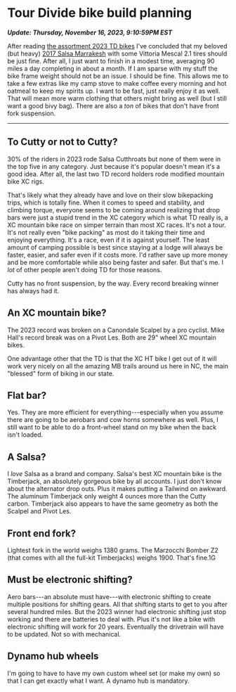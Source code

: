 # Tour Divide bike build planning

***Update: Thursday, November 16, 2023, 9:10:59PM EST***

After reading [the assortment 2023 TD bikes](https://bikepacking.com/bikes/2023-tour-divide-rigs-part-1/) I've concluded that my beloved (but heavy) [2017 Salsa Marrakesh](https://www.salsacycles.com/bikes/2017_marrakesh_dropbar_deore_orange) with some Vittoria Mescal 2.1 tires should be just fine. After all, I just want to finish in a modest time, averaging 90 miles a day completing in about a month. If I am sparse with my stuff the bike frame weight should not be an issue. I should be fine. This allows me to take a few extras like my camp stove to make coffee every morning and hot oatmeal to keep my spirits up. I want to be fast, just really enjoy it as well. That will mean more warm clothing that others might bring as well (but I still want a good bivy bag). There are also a *ton* of bikes that don't have front fork suspension.

----

## To Cutty or not to Cutty?

30% of the riders in 2023 rode Salsa Cutthroats but none of them were in the top five in any category. Just because it's popular doesn't mean it's a good idea. After all, the last two TD record holders rode modified mountain bike XC rigs.

That's likely what they already have and love on their slow bikepacking trips, which is totally fine. When it comes to speed and stability, and climbing torque, everyone seems to be coming around realizing that drop bars were just a stupid trend in the XC category which is what TD really is, a XC mountain bike race on simper terrain than most XC races. It's not a tour. It's not really even "bike packing" as most do it taking their time and enjoying everything. It's a race, even if it is against yourself. The least amount of camping possible is best since staying at a lodge will always be faster, easier, and safer even if it costs more. I'd rather save up more money and be more comfortable while also being faster and safer. But that's me. I *lot* of other people aren't doing TD for those reasons.

Cutty has no front suspension, by the way. Every record breaking winner has always had it.

## An XC mountain bike?

The 2023 record was broken on a Canondale Scalpel by a pro cyclist. Mike Hall's record break was on a Pivot Les. Both are 29" wheel XC mountain bikes.

One advantage other that the TD is that the XC HT bike I get out of it will work very nicely on all the amazing MB trails around us here in NC, the main "blessed" form of biking in our state.

## Flat bar?

Yes. They are more efficient for everything---especially when you assume there are going to be aerobars and cow horns somewhere as well. Plus, I still want to be able to do a front-wheel stand on my bike when the back isn't loaded.

## A Salsa?

I *love* Salsa as a brand and company. Salsa's best XC mountain bike is the Timberjack, an absolutely gorgeous bike by all accounts. I just don't know about the alternator drop outs. Plus it makes putting a Tailwind on awkward. The aluminum Timberjack only weight 4 ounces more than the Cutty carbon. Timberjack also appears to have the same geometry as both the Scalpel and Pivot Les.

## Front end fork?

Lightest fork in the world weighs 1380 grams. The Marzocchi Bomber Z2 (that comes with all the full-kit Timberjacks) weighs 1900. That's fine.1G

## Must be electronic shifting?

Aero bars---an absolute must have---with electronic shifting to create multiple positions for shifting gears. All that shifting starts to get to you after several hundred miles. But the 2023 winner had electronic shifting just stop working and there are batteries to deal with. Plus it's not like a bike with electronic shifting will work for 20 years. Eventually the drivetrain will have to be updated. Not so with mechanical.

## Dynamo hub wheels

I'm going to have to have my own custom wheel set (or make my own) so that I can get exactly what I want. A dynamo hub is mandatory.
